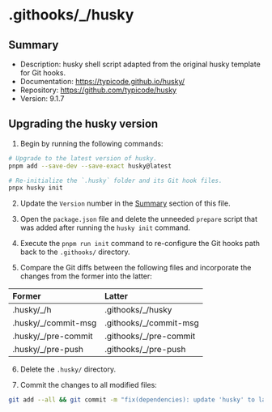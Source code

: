 # .githooks/\_/husky

## Summary

- Description: husky shell script adapted from the original husky template for Git hooks.
- Documentation: https://typicode.github.io/husky/
- Repository: https://github.com/typicode/husky
- Version: 9.1.7

## Upgrading the husky version

1. Begin by running the following commands:

```sh
# Upgrade to the latest version of husky.
pnpm add --save-dev --save-exact husky@latest

# Re-initialize the `.husky` folder and its Git hook files.
pnpx husky init
```

2. Update the `Version` number in the [Summary](#summary) section of this file.

3. Open the `package.json` file and delete the unneeded `prepare` script that was added after running the `husky init` command.

4. Execute the `pnpm run init` command to re-configure the Git hooks path back to the `.githooks/` directory.

5. Compare the Git diffs between the following files and incorporate the changes from the former into the latter:

| Former               | Latter                  |
| :------------------- | :---------------------- |
| .husky/\_/h          | .githooks/\_/husky      |
| .husky/\_/commit-msg | .githooks/\_/commit-msg |
| .husky/\_/pre-commit | .githooks/\_/pre-commit |
| .husky/\_/pre-push   | .githooks/\_/pre-push   |

6. Delete the `.husky/` directory.

7. Commit the changes to all modified files:

```sh
git add --all && git commit -m "fix(dependencies): update 'husky' to latest version"
```

